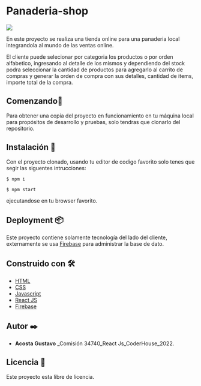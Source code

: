 # Panaderia-shop

![](https://firebasestorage.googleapis.com/v0/b/panaderias-shop-34740.appspot.com/o/portada.jpg?alt=media&token=d702d8af-f352-4b8c-a59a-a8a16633ef65)

En este proyecto se realiza una tienda online para una panaderia local integrandola al mundo de las ventas online.

El cliente puede selecionar por categoria los productos o por orden alfabetico, ingresando al detalle de los mismos y dependiendo del stock podra seleccionar la cantidad de productos para agregarlo al carrito de compras y generar la orden de compra con sus detalles, cantidad de items, importe total de la compra.


## Comenzando🚀

Para obtener una copia del proyecto en funcionamiento en tu máquina local para propósitos de desarrollo y pruebas, solo tendras que clonarlo del repositorio.


## Instalación 🔧

Con el proyecto clonado, usando tu editor de codigo favorito solo tenes que segir las siguentes intrucciones:

`$ npm i`

`$ npm start`

ejecutandose en tu browser favorito.


## Deployment 📦


Este proyecto contiene solamente tecnología del lado del cliente, externamente se usa [Firebase](https://firebase.google.com/) para administrar la base de dato.

## Construido con 🛠️


* [HTML](https://developer.mozilla.org/es/docs/Web/HTML)
* [CSS](https://developer.mozilla.org/es/docs/Web/CSS)
* [Javascript](https://developer.mozilla.org/es/docs/Web/JavaScript)
* [React JS](https://es.reactjs.org/)
* [Firebase](https://firebase.google.com/)

## Autor ✒️


* **Acosta Gustavo** _Comisión 34740_React Js_CoderHouse_2022.

## Licencia 📄


Este proyecto esta libre de licencia.